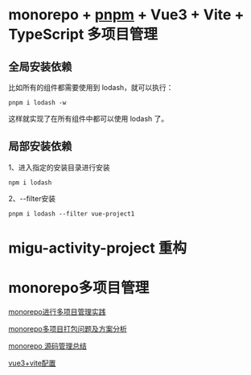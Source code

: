 <!--
 * @Author: TerryMin
 * @Date: 2022-07-27 18:06:28
 * @LastEditors: TerryMin
 * @LastEditTime: 2022-07-29 16:02:15
 * @Description: file not
-->
# monorepo + [pnpm](https://www.pnpm.cn/) + Vue3 + Vite + TypeScript 多项目管理

## 全局安装依赖
比如所有的组件都需要使用到 lodash，就可以执行：
```
pnpm i lodash -w
```
这样就实现了在所有组件中都可以使用 lodash 了。

## 局部安装依赖
1、进入指定的安装目录进行安装
```
npm i lodash
```
2、--filter安装
```
pnpm i lodash --filter vue-project1
```

# migu-activity-project 重构

# monorepo多项目管理
[monorepo进行多项目管理实践](https://juejin.cn/post/7043990636751503390)

[monorepo多项目打包问题及方案分析](https://juejin.cn/post/6950082433647640612)

[monorepo 源码管理总结](https://blog.csdn.net/QcloudCommunity/article/details/122994881)

[vue3+vite配置](https://juejin.cn/post/6975442828386107400)
